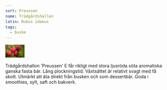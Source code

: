 ```yaml
---
sort: Preussen
name: Trädgårdshallon
latin: Rubus idaeus
tags:
  - buske
---
```


<img src="/img/rubus-idaeus-preussen.jpg" width="60" data-srcset="1x, 1.5x, 2x" alt="Rubus idaeus" data-attribution="https://eplanta.com/show_vaxt.php?ID=131">

Trädgårdshallon 'Preussen' E får rikligt med stora ljusröda söta aromatiska ganska fasta bär. Lång plockningstid. Växtsättet är relativt svagt med få skott. Utmärkt att äta direkt från busken och
som dessertbär. Goda i smoothies, sylt, saft och bakverk.
